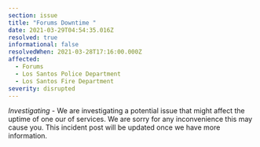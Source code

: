 ```yaml
---
section: issue
title: "Forums Downtime "
date: 2021-03-29T04:54:35.016Z
resolved: true
informational: false
resolvedWhen: 2021-03-28T17:16:00.000Z
affected:
  - Forums
  - Los Santos Police Department
  - Los Santos Fire Department
severity: disrupted
---
```

*Investigating* - We are investigating a potential issue that might affect the uptime of one our of services. We are sorry for any inconvenience this may cause you. This incident post will be updated once we have more information.